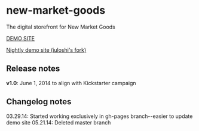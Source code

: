 new-market-goods
================

The digital storefront for New Market Goods

[DEMO SITE](http://urbanlaunchpad.github.io/new-market-goods/)

[Nightly demo site (iuloshi's fork)](http://iuloshi.github.io/new-market-goods/)


## Release notes
**v1.0**: June 1, 2014 to align with Kickstarter campaign

## Changelog notes

03.29.14: Started working exclusively in gh-pages branch--easier to update demo site
05.21.14: Deleted master branch

